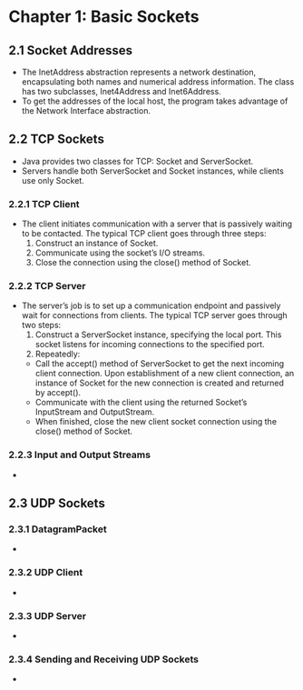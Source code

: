 # Chapter 1: Basic Sockets
## 2.1 Socket Addresses
- The InetAddress abstraction represents a network destination, encapsulating both names and numerical address information. The class has two subclasses, Inet4Address and Inet6Address.
- To get the addresses of the local host, the program takes advantage of the Network Interface abstraction.
## 2.2 TCP Sockets
- Java provides two classes for TCP: Socket and ServerSocket.
- Servers handle both ServerSocket and Socket instances, while clients use only Socket.
### 2.2.1 TCP Client
- The client initiates communication with a server that is passively waiting to be contacted. The
typical TCP client goes through three steps:
  1. Construct an instance of Socket.
  2. Communicate using the socket’s I/O streams.
  3. Close the connection using the close() method of Socket.
### 2.2.2 TCP Server
- The server’s job is to set up a communication endpoint and passively wait for connections from clients. The typical TCP server goes through two steps:
   1. Construct a ServerSocket instance, specifying the local port. This socket listens for incoming connections to the specified port. 
   2. Repeatedly:
    - Call the accept() method of ServerSocket to get the next incoming client connection. Upon establishment of a new client connection, an instance of Socket for the new connection is created and returned by accept(). 
    - Communicate with the client using the returned Socket’s InputStream and OutputStream.
    - When finished, close the new client socket connection using the close() method of Socket.
### 2.2.3 Input and Output Streams
- 
## 2.3 UDP Sockets
### 2.3.1 DatagramPacket
- 
### 2.3.2 UDP Client
- 
### 2.3.3 UDP Server
- 
### 2.3.4 Sending and Receiving UDP Sockets
- 
